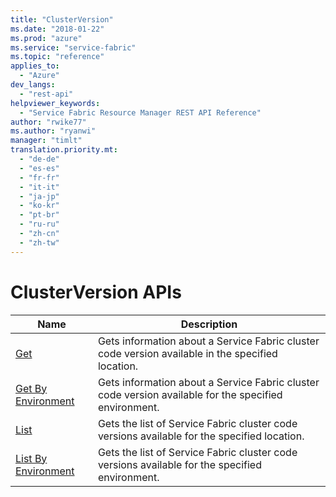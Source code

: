 ```yaml
---
title: "ClusterVersion"
ms.date: "2018-01-22"
ms.prod: "azure"
ms.service: "service-fabric"
ms.topic: "reference"
applies_to: 
  - "Azure"
dev_langs: 
  - "rest-api"
helpviewer_keywords: 
  - "Service Fabric Resource Manager REST API Reference"
author: "rwike77"
ms.author: "ryanwi"
manager: "timlt"
translation.priority.mt: 
  - "de-de"
  - "es-es"
  - "fr-fr"
  - "it-it"
  - "ja-jp"
  - "ko-kr"
  - "pt-br"
  - "ru-ru"
  - "zh-cn"
  - "zh-tw"
---
```

# ClusterVersion APIs

| Name | Description |
| --- | --- |
| [Get](sfrp-2017-07-01-preview-api-clusterversions_get.md) | Gets information about a Service Fabric cluster code version available in the specified location.<br/> |
| [Get By Environment](sfrp-2017-07-01-preview-api-clusterversions_getbyenvironment.md) | Gets information about a Service Fabric cluster code version available for the specified environment.<br/> |
| [List](sfrp-2017-07-01-preview-api-clusterversions_list.md) | Gets the list of Service Fabric cluster code versions available for the specified location.<br/> |
| [List By Environment](sfrp-2017-07-01-preview-api-clusterversions_listbyenvironment.md) | Gets the list of Service Fabric cluster code versions available for the specified environment.<br/> |

